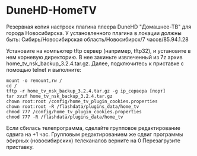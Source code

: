 # DuneHD-HomeTV
Резервная копия настроек плагина плеера DuneHD "Домашнее-ТВ" для города Новосибирска. У установленного плагина в локации должны быть: Сибирь/Новосибирская область/Новосибирск/7 часов/85.94.1.28

Установите на компьютер tftp сервер (например, tftp32), и установите в нем корневую директорию. В нее закиньте извлеченный из 7z архив home_tv_nsk_backup_3.2.4.tar.gz.
Далее, подключитесь к приставке с помощью telnet и выполните: 
```
mount -o remount,rw /
cd /
tftp -r home_tv_nsk_backup_3.2.4.tar.gz -g ip_сервера [порт]
tar xvzf home_tv_nsk_backup_3.2.4.tar.gz
chown root:root /config/home_tv_plugin_cookies.properties
chown root:root -R /flashdata/plugins_data/home_tv
chmod 777 /config/home_tv_plugin_cookies.properties
chmod 777 -R /flashdata/plugins_data/home_tv
```
Если сбилась телепрограмма, сделайте групповое редактирование сдвига на +1 час. Групповым редактированием же сдвиг программы эфирных (новосибирских) телеканалов верните на 0
Перезагрузите приставку.
